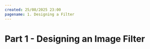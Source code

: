 ```yaml
---
created: 25/08/2025 23:00
pagename: 1. Designing a Filter
---
```


# Part 1 - Designing an Image Filter

<IncompleteMessage/>